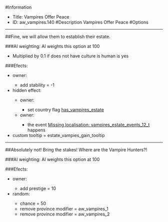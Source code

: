 #Information
 - Title: Vampires Offer Peace
 - ID: aw_vampires.140
#Description
Vampires Offer Peace
#Options

___
##Fine, we will allow them to establish their estate.

###AI weighting:
AI weights this option at 100
 - Multiplied by 0.1 if does not have culture is human is yes


###Efects:<ul><li>owner:</li><ul><li>add stability = -1</li></ul><li>hidden effect:</li><ul><li>owner:</li><ul><li>set country flag [has_vampires_estate](../flags/has_vampires_estate.md)</li></ul><li>owner:</li><ul><li>the event [Missing localisation: vampires_estate_events_12_t](../events/missing_localisation_vampires_estate_events_12_t.md) happens</li></ul></ul><li>custom tooltip = estate_vampies_gain_tooltip</li></ul>

___
##Absolutely not! Bring the stakes! Where are the Vampire Hunters?!

###AI weighting:
AI weights this option at 100


###Efects:<ul><li>owner:</li><ul><li>add prestige = 10</li></ul><li>random:</li><ul><li>chance = 50</li><li>remove province modifier = aw_vampires_1</li><li>remove province modifier = aw_vampires_2</li></ul></ul>
